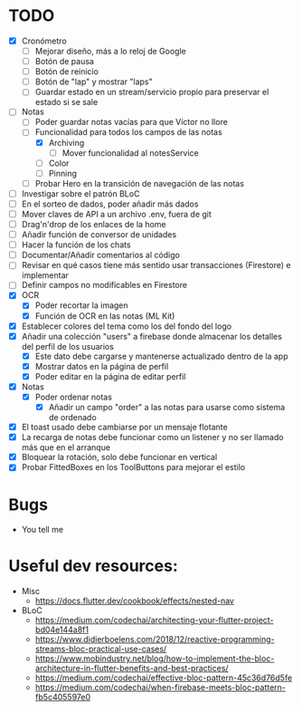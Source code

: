 # TODO

- [X] Cronómetro
  - [ ] Mejorar diseño, más a lo reloj de Google
  - [ ] Botón de pausa
  - [ ] Botón de reinicio
  - [ ] Botón de "lap" y mostrar "laps"
  - [ ] Guardar estado en un stream/servicio propio para preservar el estado si se sale
- [ ] Notas
  - [ ] Poder guardar notas vacías para que Víctor no llore
  - [ ] Funcionalidad para todos los campos de las notas
    - [X] Archiving
      - [ ] Mover funcionalidad al notesService
    - [ ] Color
    - [ ] Pinning
  - [ ] Probar Hero en la transición de navegación de las notas
- [ ] Investigar sobre el patrón BLoC
- [ ] En el sorteo de dados, poder añadir más dados
- [ ] Mover claves de API a un archivo .env, fuera de git
- [ ] Drag'n'drop de los enlaces de la home
- [ ] Añadir función de conversor de unidades
- [ ] Hacer la función de los chats
- [ ] Documentar/Añadir comentarios al código
- [ ] Revisar en qué casos tiene más sentido usar transacciones (Firestore) e implementar
- [ ] Definir campos no modificables en Firestore
- [X] OCR
  - [X] Poder recortar la imagen
  - [X] Función de OCR en las notas (ML Kit)
- [X] Establecer colores del tema como los del fondo del logo
- [X] Añadir una colección "users" a firebase donde almacenar los detalles del perfil de los usuarios
  - [X] Este dato debe cargarse y mantenerse actualizado dentro de la app
  - [X] Mostrar datos en la página de perfil
  - [X] Poder editar en la página de editar perfil
- [X] Notas
  - [X] Poder ordenar notas
    - [X] Añadir un campo "order" a las notas para usarse como sistema de ordenado
- [X] El toast usado debe cambiarse por un mensaje flotante
- [X] La recarga de notas debe funcionar como un listener y no ser llamado más que en el arranque
- [X] Bloquear la rotación, solo debe funcionar en vertical
- [X] Probar FittedBoxes en los ToolButtons para mejorar el estilo

# Bugs

- You tell me

# Useful dev resources:

- Misc
  - https://docs.flutter.dev/cookbook/effects/nested-nav
- BLoC
  - https://medium.com/codechai/architecting-your-flutter-project-bd04e144a8f1
  - https://www.didierboelens.com/2018/12/reactive-programming-streams-bloc-practical-use-cases/
  - https://www.mobindustry.net/blog/how-to-implement-the-bloc-architecture-in-flutter-benefits-and-best-practices/
  - https://medium.com/codechai/effective-bloc-pattern-45c36d76d5fe
  - https://medium.com/codechai/when-firebase-meets-bloc-pattern-fb5c405597e0
